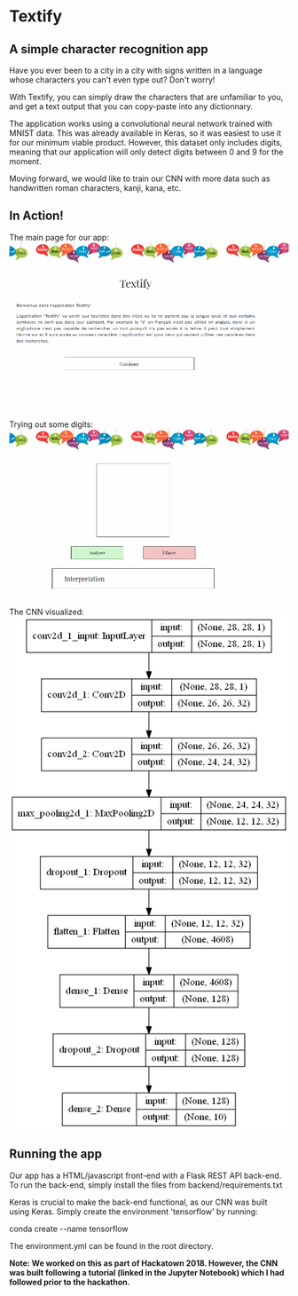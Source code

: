 # Textify

## A simple character recognition app

Have you ever been to a city in a city with signs written in a language whose characters you can't even type out? Don't worry!

With Textify, you can simply draw the characters that are unfamiliar to you, and get a text output that you can copy-paste into any dictionnary.

The application works using a convolutional neural network trained with MNIST data. This was already available in Keras, so it was easiest to use it for our minimum viable product. However, this dataset only includes digits, meaning that our application will only detect digits between 0 and 9 for the moment.

Moving forward, we would like to train our CNN with more data such as handwritten roman characters, kanji, kana, etc.

## In Action!

The main page for our app:
![alt text](ui-demo.gif "Textify UI Demo")

Trying out some digits:
![alt text](ux-demo.gif "Textify UX Demo")

The CNN visualized:
![alt text](mnist_analysis_model.png "CNN Model")

## Running the app

Our app has a HTML/javascript front-end with a Flask REST API back-end. To run the back-end, simply install the files from backend/requirements.txt

Keras is crucial to make the back-end functional, as our CNN was built using Keras. Simply create the environment 'tensorflow' by running:

conda create --name tensorflow

The environment.yml can be found in the root directory.

**Note: We worked on this as part of Hackatown 2018. However, the CNN was built following a tutorial (linked in the Jupyter Notebook) which I had followed prior to the hackathon.**
